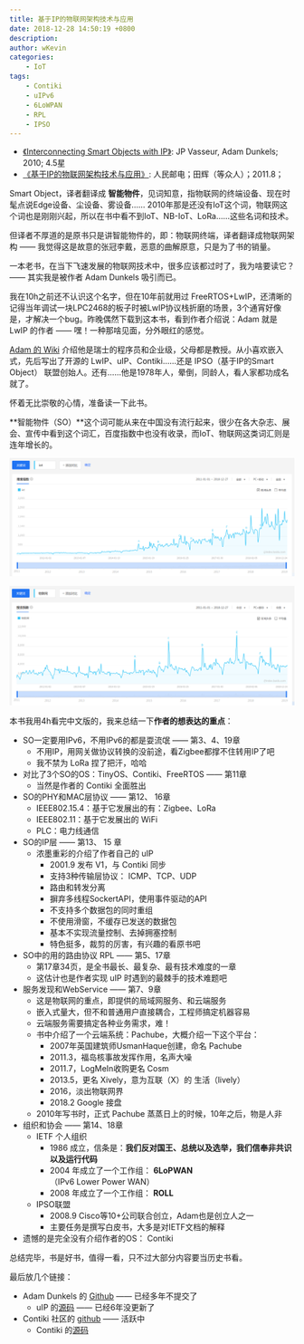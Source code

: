 ```yaml
---
title: 基于IP的物联网架构技术与应用
date: 2018-12-28 14:50:19 +0800
description: 
author: wKevin
categories: 
    - IoT
tags:
    - Contiki
    - uIPv6
    - 6LoWPAN
    - RPL
    - IPSO
---
```


- [《Interconnecting Smart Objects with IP》](https://www.amazon.com/Interconnecting-Smart-Objects-IP-Internet/dp/0123751659): JP Vasseur, Adam Dunkels; 2010; 4.5星
- [《基于IP的物联网架构技术与应用》](https://book.douban.com/subject/6722585/): 人民邮电；田辉（等众人）；2011.8；

Smart Object，译者翻译成 **智能物件**，见词知意，指物联网的终端设备、现在时髦点说Edge设备、尘设备、雾设备…… 2010年那是还没有IoT这个词，物联网这个词也是刚刚兴起，所以在书中看不到IoT、NB-IoT、LoRa……这些名词和技术。

但译者不厚道的是原书只是讲智能物件的，即：物联网终端，译者翻译成物联网架构 —— 我觉得这是故意的张冠李戴，恶意的曲解原意，只是为了书的销量。

一本老书，在当下飞速发展的物联网技术中，很多应该都过时了，我为啥要读它？—— 其实我是被作者 Adam Dunkels 吸引而已。

我在10h之前还不认识这个名字，但在10年前就用过 FreeRTOS+LwIP，还清晰的记得当年调试一块LPC2468的板子时被LwIP协议栈折磨的场景，3个通宵好像是，才解决一个bug。昨晚偶然下载到这本书，看到作者介绍说：Adam 就是 LwIP 的作者 —— 嘿！一种那啥见面，分外眼红的感觉。

[Adam 的 Wiki](https://en.wikipedia.org/wiki/Adam_Dunkels) 介绍他是瑞士的程序员和企业级，父母都是教授。从小喜欢嵌入式，先后写出了开源的 LwIP、uIP、Contiki……还是 IPSO（基于IP的Smart Object） 联盟创始人。还有……他是1978年人，晕倒，同龄人，看人家都功成名就了。

怀着无比崇敬的心情，准备读一下此书。

**智能物件（SO）**这个词可能从来在中国没有流行起来，很少在各大杂志、展会、宣传中看到这个词汇，百度指数中也没有收录，而IoT、物联网这类词汇则是连年增长的。

![](/images/posts/2018-12-28-interconnecting.smart.objects.with.ip/baidu.trend.iot.png)

![](/images/posts/2018-12-28-interconnecting.smart.objects.with.ip/baidu.trend.wlw.png)

本书我用4h看完中文版的，我来总结一下**作者的想表达的重点**：

* SO一定要用IPv6，不用IPv6的都是耍流氓 —— 第3、4、19章
    * 不用IP，用网关做协议转换的没前途，看Zigbee都撑不住转用IP了吧
    * 我不禁为 LoRa 捏了把汗，哈哈
* 对比了3个SO的OS：TinyOS、Contiki、FreeRTOS —— 第11章
    * 当然是作者的 Contiki 全面胜出
* SO的PHY和MAC层协议 —— 第12、 16章
    * IEEE802.15.4：基于它发展出的有：Zigbee、LoRa 
    * IEEE802.11：基于它发展出的 WiFi
    * PLC：电力线通信
* SO的IP层 —— 第13、 15 章
    * 浓墨重彩的介绍了作者自己的 uIP
        * 2001.9 发布 V1，与 Contiki 同步
        * 支持3种传输层协议： ICMP、TCP、UDP
        * ​路由和转发分离
        * ​摒弃多线程SockertAPI，使用事件驱动的API
        * ​不支持多个数据包的同时重组
        * ​不使用滑窗，不缓存已发送的数据包
        * ​基本不实现流量控制、去掉拥塞控制
        * 特色挺多，裁剪的厉害，有兴趣的看原书吧
* SO中的用的路由协议 RPL —— 第5、17章
    * 第17章​34页，是全书最长、最复杂、最有技术难度的一章
    * 这估计也是作者实现 uIP 时遇到的最棘手的技术难题吧
* 服务发现和WebService —— 第7、9章
    * 这是物联网的重点，即提供的局域网服务、和云端服务
    * 嵌入式量大，但不和普通用户直接耦合，工程师搞定机器容易
    * 云端服务需要搞定各种业务需求，难！
    * 书中介绍了一个云端系统：Pachube，大概介绍一下这个平台：
        * ​2007年英国建筑师UsmanHaque创建，命名 Pachube
        * ​2011.3，福岛核事故发挥作用，名声大噪
        * ​2011.7，LogMeIn收购更名 Cosm
        * ​2013.5，更名 Xively，意为互联（X）的 生活（lively）
        * 2016，淡出物联网界
        * 2018.2 Google 接盘
    * 2010年写书时，正式 Pachube 蒸蒸日上的时候，10年之后，物是人非
* 组织和协会 —— 第14、18章
    * IETF 个人组织
        * 1986 成立，信条是：**​我们反对国王、总统以及选举，我们信奉非共识以及运行代码**
        * 2004 年成立了一个工作组： **6LoPWAN**（IPv6 Lower Power WAN）
        * 2008 年成立了一个工作组： **ROLL**
    * IPSO联盟
        * 2008.9 Cisco等10+公司联合创立，Adam也是创立人之一
        * 主要任务是撰写白皮书，大多是对IETF文档的解释
* 遗憾的是完全没有介绍作者的OS： Contiki

总结完毕，书是好书，值得一看，只不过大部分内容要当历史书看。

最后放几个链接：

* Adam Dunkels 的 [Github](https://github.com/adamdunkels) —— 已经多年不提交了
    * uIP 的[源码](https://github.com/adamdunkels/uip) —— 已经6年没更新了
* Contiki 社区的 [github](https://github.com/contiki-os) —— 活跃中
    * Contiki 的[源码](https://github.com/contiki-os/contiki)